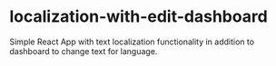 # localization-with-edit-dashboard
Simple React App with text localization functionality in addition to dashboard to change text for language.
